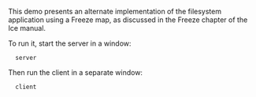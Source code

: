 This demo presents an alternate implementation of the filesystem
application using a Freeze map, as discussed in the Freeze chapter of
the Ice manual.

To run it, start the server in a window:

      server

Then run the client in a separate window:

      client
